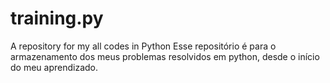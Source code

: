 # training.py
A repository for my all codes in Python
Esse repositório é para o armazenamento dos meus problemas resolvidos em python, desde o início do meu aprendizado.
